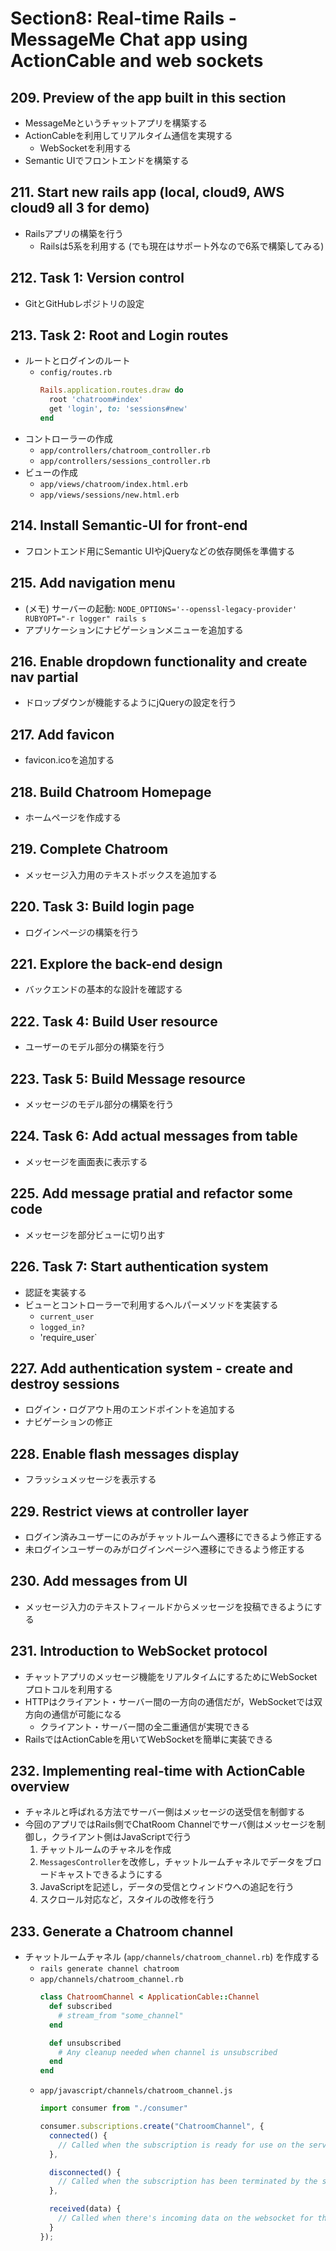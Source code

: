 # Section8: Real-time Rails - MessageMe Chat app using ActionCable and web sockets

## 209. Preview of the app built in this section

- MessageMeというチャットアプリを構築する
- ActionCableを利用してリアルタイム通信を実現する
  - WebSocketを利用する
- Semantic UIでフロントエンドを構築する

## 211. Start new rails app (local, cloud9, AWS cloud9 all 3 for demo)

- Railsアプリの構築を行う
  - Railsは5系を利用する (でも現在はサポート外なので6系で構築してみる)

## 212. Task 1: Version control

- GitとGitHubレポジトリの設定

## 213. Task 2: Root and Login routes

- ルートとログインのルート
  - `config/routes.rb`
    ```ruby
    Rails.application.routes.draw do
      root 'chatroom#index'
      get 'login', to: 'sessions#new'
    end
    ```
- コントローラーの作成
  - `app/controllers/chatroom_controller.rb`
  - `app/controllers/sessions_controller.rb`
- ビューの作成
  - `app/views/chatroom/index.html.erb`
  - `app/views/sessions/new.html.erb`

## 214. Install Semantic-UI for front-end

- フロントエンド用にSemantic UIやjQueryなどの依存関係を準備する

## 215. Add navigation menu

- (メモ) サーバーの起動: `NODE_OPTIONS='--openssl-legacy-provider' RUBYOPT="-r logger" rails s`
- アプリケーションにナビゲーションメニューを追加する

## 216. Enable dropdown functionality and create nav partial

- ドロップダウンが機能するようにjQueryの設定を行う

## 217. Add favicon

- favicon.icoを追加する

## 218. Build Chatroom Homepage

- ホームページを作成する

## 219. Complete Chatroom

- メッセージ入力用のテキストボックスを追加する

## 220. Task 3: Build login page

- ログインページの構築を行う

## 221. Explore the back-end design

- バックエンドの基本的な設計を確認する

## 222. Task 4: Build User resource

- ユーザーのモデル部分の構築を行う

## 223. Task 5: Build Message resource

- メッセージのモデル部分の構築を行う

## 224. Task 6: Add actual messages from table

- メッセージを画面表に表示する

## 225. Add message pratial and refactor some code

- メッセージを部分ビューに切り出す

## 226. Task 7: Start authentication system

- 認証を実装する
- ビューとコントローラーで利用するヘルパーメソッドを実装する
  - `current_user`
  - `logged_in?`
  - 'require_user`

## 227. Add authentication system - create and destroy sessions

- ログイン・ログアウト用のエンドポイントを追加する
- ナビゲーションの修正

## 228. Enable flash messages display

- フラッシュメッセージを表示する

## 229. Restrict views at controller layer

- ログイン済みユーザーにのみがチャットルームへ遷移にできるよう修正する
- 未ログインユーザーのみがログインページへ遷移にできるよう修正する

## 230. Add messages from UI

- メッセージ入力のテキストフィールドからメッセージを投稿できるようにする

## 231. Introduction to WebSocket protocol

- チャットアプリのメッセージ機能をリアルタイムにするためにWebSocketプロトコルを利用する
- HTTPはクライアント・サーバー間の一方向の通信だが，WebSocketでは双方向の通信が可能になる
  - クライアント・サーバー間の全二重通信が実現できる
- RailsではActionCableを用いてWebSocketを簡単に実装できる

## 232. Implementing real-time with ActionCable overview

- チャネルと呼ばれる方法でサーバー側はメッセージの送受信を制御する
- 今回のアプリではRails側でChatRoom Channelでサーバ側はメッセージを制御し，クライアント側はJavaScriptで行う
  1. チャットルームのチャネルを作成
  2. `MessagesController`を改修し，チャットルームチャネルでデータをブロードキャストできるようにする
  3. JavaScriptを記述し，データの受信とウィンドウへの追記を行う
  4. スクロール対応など，スタイルの改修を行う

## 233. Generate a Chatroom channel

- チャットルームチャネル (`app/channels/chatroom_channel.rb`) を作成する
  - `rails generate channel chatroom`
  - `app/channels/chatroom_channel.rb`
    ```ruby
    class ChatroomChannel < ApplicationCable::Channel
      def subscribed
        # stream_from "some_channel"
      end

      def unsubscribed
        # Any cleanup needed when channel is unsubscribed
      end
    end
    ```
  - `app/javascript/channels/chatroom_channel.js`
    ```js
    import consumer from "./consumer"

    consumer.subscriptions.create("ChatroomChannel", {
      connected() {
        // Called when the subscription is ready for use on the server
      },

      disconnected() {
        // Called when the subscription has been terminated by the server
      },

      received(data) {
        // Called when there's incoming data on the websocket for this channel
      }
    });
    ```
